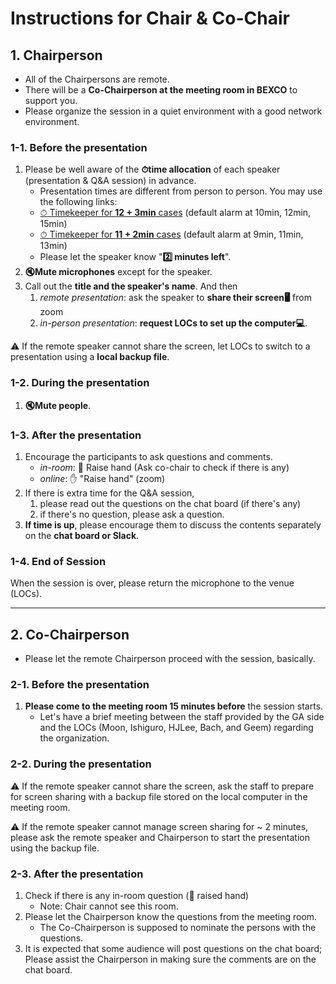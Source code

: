 # Instructions for Chair & Co-Chair

## 1. Chairperson
* All of the Chairpersons are remote. 
* There will be a **Co-Chairperson at the meeting room in BEXCO** to support you. 
* Please organize the session in a quiet environment with a good network environment.

### 1-1. Before the presentation
1. Please be well aware of the **⏱time allocation** of each speaker (presentation & Q&A session) in advance. 
    - Presentation times are different from person to person. You may use the following links:
    - [⏱ Timekeeper for **12 + 3min** cases](https://maruta.github.io/timekeeper/#t1=10:00&t2=12:00&t3=15:00&m=12%20min%20TALK%20%2B%203%20min%20Q%26amp%3BA) (default alarm at 10min, 12min, 15min)
    - [⏱ Timekeeper for **11 + 2min** cases](https://maruta.github.io/timekeeper/#t1=9:00&t2=11:00&t3=13:00&m=11%20min%20TALK%20%2B%202%20min%20Q%26amp%3BA) (default alarm at 9min, 11min, 13min)
    - Please let the speaker know "**2️⃣ minutes left**". 
4. **🔇Mute microphones** except for the speaker.
5. Call out the **title and the speaker's name**. And then 
    1. *remote presentation*: ask the speaker to **share their screen🖥** from zoom
    1. *in-person presentation*: **request LOCs to set up the computer💻**.

⚠️ If the remote speaker cannot share the screen, let LOCs to switch to a presentation using a **local backup file**.

### 1-2. During the presentation
1. **🔇Mute people**.

### 1-3. After the presentation
1. Encourage the participants to ask questions and comments. 
    - _in-room_: 🙋 Raise hand (Ask co-chair to check if there is any)
    - _online_: ✋ "Raise hand" (zoom)
2. If there is extra time for the Q&A session, 
    1. please read out the questions on the chat board (if there's any)
    2. if there's no question, please ask a question. 
3. **If time is up**, please encourage them to discuss the contents separately on the **chat board or Slack**.

### 1-4. End of Session 
When the session is over, please return the microphone to the venue (LOCs).

-----

## 2. Co-Chairperson
* Please let the remote Chairperson proceed with the session, basically.
 
### 2-1. Before the presentation
1. **Please come to the meeting room 15 minutes before** the session starts. 
    - Let's have a brief meeting between the staff provided by the GA side and the LOCs (Moon, Ishiguro, HJLee, Bach, and Geem) regarding the organization. 

### 2-2. During the presentation
⚠️ If the remote speaker cannot share the screen, ask the staff to prepare for screen sharing with a backup file stored on the local computer in the meeting room. 

⚠️ If the remote speaker cannot manage screen sharing for ~ 2 minutes, please ask the remote speaker and Chairperson to start the presentation using the backup file.


### 2-3. After the presentation
1. Check if there is any in-room question (🙋 raised hand)
    - Note: Chair cannot see this room.
2. Please let the Chairperson know the questions from the meeting room. 
    - The Co-Chairperson is supposed to nominate the persons with the questions.
3. It is expected that some audience will post questions on the chat board; Please assist the Chairperson in making sure the comments are on the chat board.
